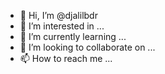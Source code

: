 - 👋 Hi, I’m @djalilbdr
- 👀 I’m interested in ...
- 🌱 I’m currently learning ...
- 💞️ I’m looking to collaborate on ...
- 📫 How to reach me ...

<!---
djalilbdr/djalilbdr is a ✨ special ✨ repository because its `README.md` (this file) appears on your GitHub profile.
You can click the Preview link to take a look at your changes.
--->
